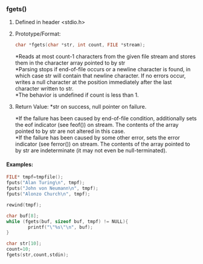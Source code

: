 ### fgets()
1. Defined in header <stdio.h>
2. Prototype/Format: 
   ```C
   char *fgets(char *str, int count, FILE *stream);
    ```
    *Reads at most count-1 characters from the given file stream and stores them in the character array pointed to by str <br>
    *Parsing stops if end-of-file occurs or a newline character is found, in which case str will contain that newline character. If no errors occur, writes a null character at the position immediately after the last character written to str.
    <br>
    *The behavior is undefined if count is less than 1.        
3. Return Value:
   *str on success, null pointer on failure.
   <br>

    *If the failure has been caused by end-of-file condition, additionally sets the eof indicator (see feof()) on stream. The contents of the array pointed to by str are not altered in this case.
    <br>
    *If the failure has been caused by some other error, sets the error indicator (see ferror()) on stream. The contents of the array pointed to by str are indeterminate (it may not even be null-terminated).

#### Examples:
```c
FILE* tmpf=tmpfile();
fputs("Alan Turing\n", tmpf);
fputs("John von Neumann\n", tmpf);
fputs("Alonzo Church\n", tmpf);

rewind(tmpf);

char buf[8];
while (fgets(buf, sizeof buf, tmpf) != NULL){
        printf("\"%s\"\n", buf);
}

```
```c
char str[10];
count=10;
fgets(str,count,stdin);
```